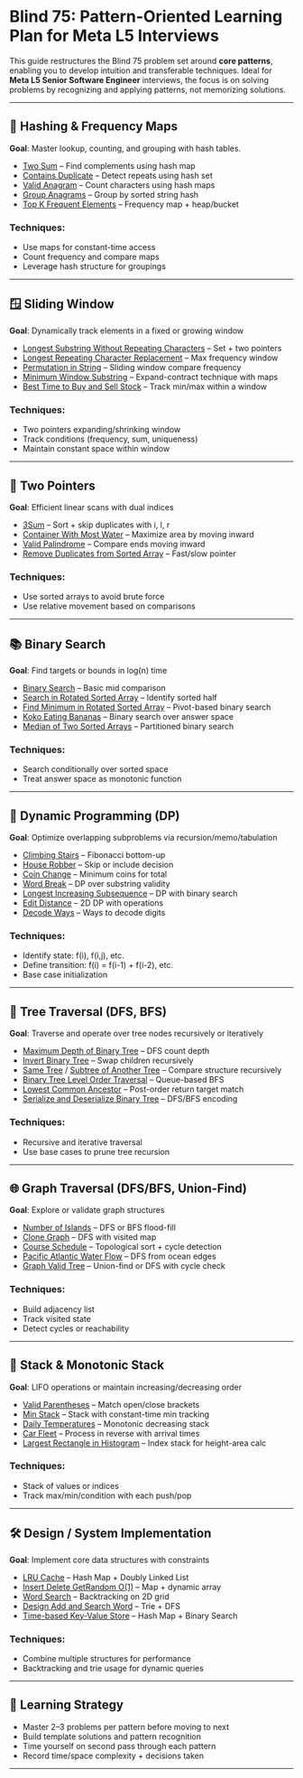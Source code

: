 # Blind 75: Pattern-Oriented Learning Plan for Meta L5 Interviews

This guide restructures the Blind 75 problem set around **core patterns**, enabling you to develop intuition and transferable techniques. Ideal for **Meta L5 Senior Software Engineer** interviews, the focus is on solving problems by recognizing and applying patterns, not memorizing solutions.

---

## 🧠 Hashing & Frequency Maps
**Goal**: Master lookup, counting, and grouping with hash tables.

- [Two Sum](https://leetcode.com/problems/two-sum/) – Find complements using hash map  
- [Contains Duplicate](https://leetcode.com/problems/contains-duplicate/) – Detect repeats using hash set  
- [Valid Anagram](https://leetcode.com/problems/valid-anagram/) – Count characters using hash maps  
- [Group Anagrams](https://leetcode.com/problems/group-anagrams/) – Group by sorted string hash  
- [Top K Frequent Elements](https://leetcode.com/problems/top-k-frequent-elements/) – Frequency map + heap/bucket  

### Techniques:
- Use maps for constant-time access
- Count frequency and compare maps
- Leverage hash structure for groupings

---

## 🪟 Sliding Window
**Goal**: Dynamically track elements in a fixed or growing window

- [Longest Substring Without Repeating Characters](https://leetcode.com/problems/longest-substring-without-repeating-characters/) – Set + two pointers  
- [Longest Repeating Character Replacement](https://leetcode.com/problems/longest-repeating-character-replacement/) – Max frequency window  
- [Permutation in String](https://leetcode.com/problems/permutation-in-string/) – Sliding window compare frequency  
- [Minimum Window Substring](https://leetcode.com/problems/minimum-window-substring/) – Expand-contract technique with maps  
- [Best Time to Buy and Sell Stock](https://leetcode.com/problems/best-time-to-buy-and-sell-stock/) – Track min/max within a window  

### Techniques:
- Two pointers expanding/shrinking window
- Track conditions (frequency, sum, uniqueness)
- Maintain constant space within window

---

## 🧮 Two Pointers
**Goal**: Efficient linear scans with dual indices

- [3Sum](https://leetcode.com/problems/3sum/) – Sort + skip duplicates with i, l, r  
- [Container With Most Water](https://leetcode.com/problems/container-with-most-water/) – Maximize area by moving inward  
- [Valid Palindrome](https://leetcode.com/problems/valid-palindrome/) – Compare ends moving inward  
- [Remove Duplicates from Sorted Array](https://leetcode.com/problems/remove-duplicates-from-sorted-array/) – Fast/slow pointer  

### Techniques:
- Use sorted arrays to avoid brute force
- Use relative movement based on comparisons

---

## 📚 Binary Search
**Goal**: Find targets or bounds in log(n) time

- [Binary Search](https://leetcode.com/problems/binary-search/) – Basic mid comparison  
- [Search in Rotated Sorted Array](https://leetcode.com/problems/search-in-rotated-sorted-array/) – Identify sorted half  
- [Find Minimum in Rotated Sorted Array](https://leetcode.com/problems/find-minimum-in-rotated-sorted-array/) – Pivot-based binary search  
- [Koko Eating Bananas](https://leetcode.com/problems/koko-eating-bananas/) – Binary search over answer space  
- [Median of Two Sorted Arrays](https://leetcode.com/problems/median-of-two-sorted-arrays/) – Partitioned binary search  

### Techniques:
- Search conditionally over sorted space
- Treat answer space as monotonic function

---

## 🔢 Dynamic Programming (DP)
**Goal**: Optimize overlapping subproblems via recursion/memo/tabulation

- [Climbing Stairs](https://leetcode.com/problems/climbing-stairs/) – Fibonacci bottom-up  
- [House Robber](https://leetcode.com/problems/house-robber/) – Skip or include decision  
- [Coin Change](https://leetcode.com/problems/coin-change/) – Minimum coins for total  
- [Word Break](https://leetcode.com/problems/word-break/) – DP over substring validity  
- [Longest Increasing Subsequence](https://leetcode.com/problems/longest-increasing-subsequence/) – DP with binary search  
- [Edit Distance](https://leetcode.com/problems/edit-distance/) – 2D DP with operations  
- [Decode Ways](https://leetcode.com/problems/decode-ways/) – Ways to decode digits  

### Techniques:
- Identify state: f(i), f(i,j), etc.
- Define transition: f(i) = f(i-1) + f(i-2), etc.
- Base case initialization

---

## 🌲 Tree Traversal (DFS, BFS)
**Goal**: Traverse and operate over tree nodes recursively or iteratively

- [Maximum Depth of Binary Tree](https://leetcode.com/problems/maximum-depth-of-binary-tree/) – DFS count depth  
- [Invert Binary Tree](https://leetcode.com/problems/invert-binary-tree/) – Swap children recursively  
- [Same Tree](https://leetcode.com/problems/same-tree/) / [Subtree of Another Tree](https://leetcode.com/problems/subtree-of-another-tree/) – Compare structure recursively  
- [Binary Tree Level Order Traversal](https://leetcode.com/problems/binary-tree-level-order-traversal/) – Queue-based BFS  
- [Lowest Common Ancestor](https://leetcode.com/problems/lowest-common-ancestor-of-a-binary-tree/) – Post-order return target match  
- [Serialize and Deserialize Binary Tree](https://leetcode.com/problems/serialize-and-deserialize-binary-tree/) – DFS/BFS encoding  

### Techniques:
- Recursive and iterative traversal
- Use base cases to prune tree recursion

---

## 🌐 Graph Traversal (DFS/BFS, Union-Find)
**Goal**: Explore or validate graph structures

- [Number of Islands](https://leetcode.com/problems/number-of-islands/) – DFS or BFS flood-fill  
- [Clone Graph](https://leetcode.com/problems/clone-graph/) – DFS with visited map  
- [Course Schedule](https://leetcode.com/problems/course-schedule/) – Topological sort + cycle detection  
- [Pacific Atlantic Water Flow](https://leetcode.com/problems/pacific-atlantic-water-flow/) – DFS from ocean edges  
- [Graph Valid Tree](https://leetcode.com/problems/graph-valid-tree/) – Union-find or DFS with cycle check  

### Techniques:
- Build adjacency list
- Track visited state
- Detect cycles or reachability

---

## 🧱 Stack & Monotonic Stack
**Goal**: LIFO operations or maintain increasing/decreasing order

- [Valid Parentheses](https://leetcode.com/problems/valid-parentheses/) – Match open/close brackets  
- [Min Stack](https://leetcode.com/problems/min-stack/) – Stack with constant-time min tracking  
- [Daily Temperatures](https://leetcode.com/problems/daily-temperatures/) – Monotonic decreasing stack  
- [Car Fleet](https://leetcode.com/problems/car-fleet/) – Process in reverse with arrival times  
- [Largest Rectangle in Histogram](https://leetcode.com/problems/largest-rectangle-in-histogram/) – Index stack for height-area calc  

### Techniques:
- Stack of values or indices
- Track max/min/condition with each push/pop

---

## 🛠 Design / System Implementation
**Goal**: Implement core data structures with constraints

- [LRU Cache](https://leetcode.com/problems/lru-cache/) – Hash Map + Doubly Linked List  
- [Insert Delete GetRandom O(1)](https://leetcode.com/problems/insert-delete-getrandom-o1/) – Map + dynamic array  
- [Word Search](https://leetcode.com/problems/word-search/) – Backtracking on 2D grid  
- [Design Add and Search Word](https://leetcode.com/problems/add-and-search-word-data-structure-design/) – Trie + DFS  
- [Time-based Key-Value Store](https://leetcode.com/problems/time-based-key-value-store/) – Hash Map + Binary Search  

### Techniques:
- Combine multiple structures for performance
- Backtracking and trie usage for dynamic queries

---

## 🎯 Learning Strategy

- Master 2–3 problems per pattern before moving to next  
- Build template solutions and pattern recognition  
- Time yourself on second pass through each pattern  
- Record time/space complexity + decisions taken  

---


